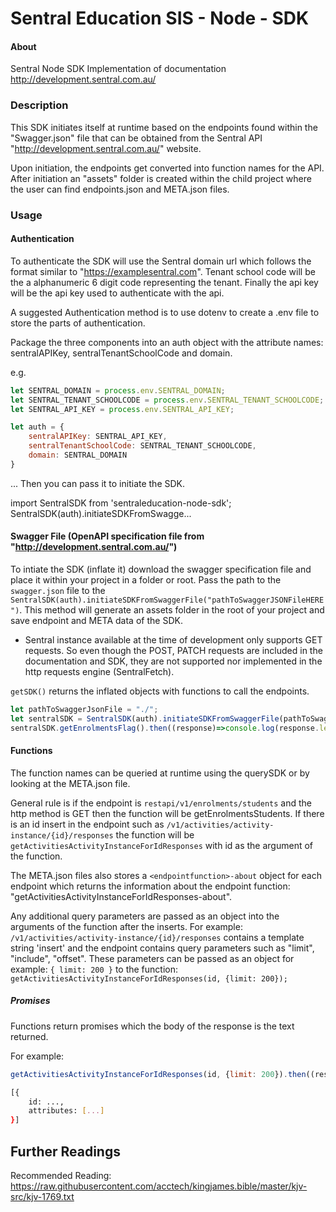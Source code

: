 # Sentral Education SIS - Node - SDK

#### About

Sentral Node SDK Implementation of documentation http://development.sentral.com.au/

### Description

This SDK initiates itself at runtime based on the endpoints found within the "Swagger.json" file that can be obtained from the Sentral API "http://development.sentral.com.au/" website.

Upon initiation, the endpoints get converted into function names for the API. After initiation an "assets" folder is created within the child project where the user can find endpoints.json and META.json files.

### Usage

#### Authentication

To authenticate the SDK will use the Sentral domain url which follows the format similar to "https://examplesentral.com". 
Tenant school code will be the a alphanumeric 6 digit code representing the tenant.
Finally the api key will be the api key used to authenticate with the api.

A suggested Authentication method is to use dotenv to create a .env file to store the parts of authentication.

Package the three components into an auth object with the attribute names: sentralAPIKey, sentralTenantSchoolCode and domain.

e.g.
```javascript
let SENTRAL_DOMAIN = process.env.SENTRAL_DOMAIN;
let SENTRAL_TENANT_SCHOOLCODE = process.env.SENTRAL_TENANT_SCHOOLCODE;
let SENTRAL_API_KEY = process.env.SENTRAL_API_KEY;

let auth = {
    sentralAPIKey: SENTRAL_API_KEY,
    sentralTenantSchoolCode: SENTRAL_TENANT_SCHOOLCODE,
    domain: SENTRAL_DOMAIN
}
```

... Then you can pass it to initiate the SDK.

import SentralSDK from 'sentraleducation-node-sdk';
SentralSDK(auth).initiateSDKFromSwagge...


#### Swagger File (OpenAPI specification file from "http://development.sentral.com.au/")

To intiate the SDK (inflate it) download the swagger specification file and place it within your project in a folder or root.
Pass the path to the ```swagger.json``` file to the ```SentralSDK(auth).initiateSDKFromSwaggerFile("pathToSwaggerJSONFileHERE")```. 
This method will generate an assets folder in the root of your project and save endpoint and META data of the SDK.

- Sentral instance available at the time of development only supports GET requests. So even though the POST, PATCH requests are included in the documentation and SDK, they are not supported nor implemented in the http requests engine (SentralFetch).

```getSDK()``` returns the inflated objects with functions to call the endpoints. 


```javascript
let pathToSwaggerJsonFile = "./";
let sentralSDK = SentralSDK(auth).initiateSDKFromSwaggerFile(pathToSwaggerJsonFile).getSDK();
sentralSDK.getEnrolmentsFlag().then((response)=>console.log(response.length));
```

#### Functions


The function names can be queried at runtime using the querySDK or by looking at the META.json file.

General rule is if the endpoint is ```restapi/v1/enrolments/students``` and the http method is GET then the function will be getEnrolmentsStudents.
If there is an id insert in the endpoint such as ```/v1/activities/activity-instance/{id}/responses``` the function will be ```getActivitiesActivityInstanceForIdResponses``` with id as the argument of the function.

The META.json files also stores a ```<endpointfunction>-about``` object for each endpoint which returns the information about the endpoint function: "getActivitiesActivityInstanceForIdResponses-about".

Any additional query parameters are passed as an object into the arguments of the function after the inserts. For example: ```/v1/activities/activity-instance/{id}/responses``` contains a template string 'insert' and the endpoint contains query parameters such as "limit", "include", "offset". These parameters can be passed as an object for example: ```{ limit: 200 }``` to the function: ```getActivitiesActivityInstanceForIdResponses(id, {limit: 200});```


##### Promises

Functions return promises which the body of the response is the text returned.

For example: 
```javascript
getActivitiesActivityInstanceForIdResponses(id, {limit: 200}).then((response)=>console.log(response)).catch(console.log);
```

```bash
[{
    id: ...,
    attributes: [...]
}]
```


## Further Readings

Recommended Reading:
https://raw.githubusercontent.com/acctech/kingjames.bible/master/kjv-src/kjv-1769.txt


